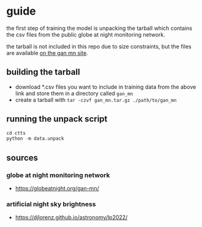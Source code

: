 # guide

the first step of training the model is unpacking the tarball which contains the
csv files from the public globe at night monitoring network.

the tarball is not included in this repo due to size constraints, but the files
are available [on the gan mn site](https://globeatnight.org/gan-mn/).

## building the tarball

- download \*.csv files you want to include in training data from the above link
  and store them in a directory called `gan_mn`
- create a tarball with `tar -czvf gan_mn.tar.gz ./path/to/gan_mn`

## running the unpack script

```py
cd ctts
python -m data.unpack
```

## sources

### globe at night monitoring network

- https://globeatnight.org/gan-mn/

### artificial night sky brightness

- https://djlorenz.github.io/astronomy/lp2022/
